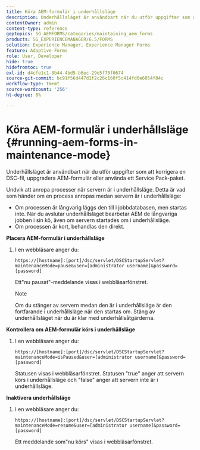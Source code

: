 ```yaml
---
title: Köra AEM-formulär i underhållsläge
description: Underhållsläget är användbart när du utför uppgifter som att korrigera en DSC-fil, uppgradera AEM-formulär eller använda ett Service Pack-paket. Läs mer om hur du kör AEM-formulär i underhållsläge.
contentOwner: admin
content-type: reference
geptopics: SG_AEMFORMS/categories/maintaining_aem_forms
products: SG_EXPERIENCEMANAGER/6.5/FORMS
solution: Experience Manager, Experience Manager Forms
feature: Adaptive Forms
role: User, Developer
hide: true
hidefromtoc: true
exl-id: d4cfe1c1-8b44-4bd5-b6ec-29e5f70f0674
source-git-commit: bc91f56d447d1f2c26c160f5c414fd0e6054f84c
workflow-type: tm+mt
source-wordcount: '256'
ht-degree: 0%

---
```


# Köra AEM-formulär i underhållsläge {#running-aem-forms-in-maintenance-mode}

Underhållsläget är användbart när du utför uppgifter som att korrigera en DSC-fil, uppgradera AEM-formulär eller använda ett Service Pack-paket.

Undvik att anropa processer när servern är i underhållsläge. Detta är vad som händer om en process anropas medan servern är i underhållsläge:

* Om processen är långvarig läggs den till i jobbdatabasen, men startas inte. När du avslutar underhållsläget bearbetar AEM de långvariga jobben i sin kö, även om servern startades om i underhållsläge.
* Om processen är kort, behandlas den direkt.

**Placera AEM-formulär i underhållsläge**

1. I en webbläsare anger du:

   `https://[hostname]:[port]/dsc/servlet/DSCStartupServlet?maintenanceMode=pause&user=[administrator username]&password=[password]`

   Ett&quot;nu pausat&quot;-meddelande visas i webbläsarfönstret.

   >[!NOTE]
   >
   >Om du stänger av servern medan den är i underhållsläge är den fortfarande i underhållsläge när den startas om. Stäng av underhållsläget när du är klar med underhållsåtgärderna.

**Kontrollera om AEM-formulär körs i underhållsläge**

1. I en webbläsare anger du:

   `https://[hostname]:[port]/dsc/servlet/DSCStartupServlet?maintenanceMode=isPaused&user=[administrator username]&password=[password]`

   Statusen visas i webbläsarfönstret. Statusen &quot;true&quot; anger att servern körs i underhållsläge och &quot;false&quot; anger att servern inte är i underhållsläge.

**Inaktivera underhållsläge**

1. I en webbläsare anger du:

   `https://[hostname]:[port]/dsc/servlet/DSCStartupServlet?maintenanceMode=resume&user=[administrator username]&password=[password]`

   Ett meddelande som&quot;nu körs&quot; visas i webbläsarfönstret.
